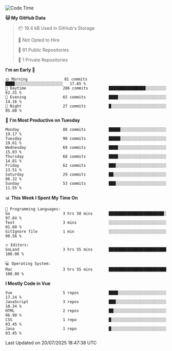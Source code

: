 <!--START_SECTION:waka-->
![Code Time](http://img.shields.io/badge/Code%20Time-1%2C479%20hrs%2031%20mins-blue)

**🐱 My GitHub Data** 

> 📦 19.4 kB Used in GitHub's Storage 
 > 
> 🚫 Not Opted to Hire
 > 
> 📜 61 Public Repositories 
 > 
> 🔑 1 Private Repositories 
 > 
**I'm an Early 🐤** 

```text
🌞 Morning                81 commits          ████░░░░░░░░░░░░░░░░░░░░░   17.65 % 
🌆 Daytime                286 commits         ████████████████░░░░░░░░░   62.31 % 
🌃 Evening                65 commits          ████░░░░░░░░░░░░░░░░░░░░░   14.16 % 
🌙 Night                  27 commits          █░░░░░░░░░░░░░░░░░░░░░░░░   05.88 % 
```
📅 **I'm Most Productive on Tuesday** 

```text
Monday                   88 commits          █████░░░░░░░░░░░░░░░░░░░░   19.17 % 
Tuesday                  90 commits          █████░░░░░░░░░░░░░░░░░░░░   19.61 % 
Wednesday                69 commits          ████░░░░░░░░░░░░░░░░░░░░░   15.03 % 
Thursday                 68 commits          ████░░░░░░░░░░░░░░░░░░░░░   14.81 % 
Friday                   62 commits          ███░░░░░░░░░░░░░░░░░░░░░░   13.51 % 
Saturday                 29 commits          ██░░░░░░░░░░░░░░░░░░░░░░░   06.32 % 
Sunday                   53 commits          ███░░░░░░░░░░░░░░░░░░░░░░   11.55 % 
```


📊 **This Week I Spent My Time On** 

```text
💬 Programming Languages: 
Go                       3 hrs 50 mins       ████████████████████████░   97.84 % 
Text                     3 mins              ░░░░░░░░░░░░░░░░░░░░░░░░░   01.60 % 
GitIgnore file           1 min               ░░░░░░░░░░░░░░░░░░░░░░░░░   00.56 % 

🔥 Editors: 
GoLand                   3 hrs 55 mins       █████████████████████████   100.00 % 

💻 Operating System: 
Mac                      3 hrs 55 mins       █████████████████████████   100.00 % 
```

**I Mostly Code in Vue** 

```text
Vue                      5 repos             ████░░░░░░░░░░░░░░░░░░░░░   17.24 % 
JavaScript               3 repos             ███░░░░░░░░░░░░░░░░░░░░░░   10.34 % 
HTML                     2 repos             ██░░░░░░░░░░░░░░░░░░░░░░░   06.90 % 
CSS                      1 repo              █░░░░░░░░░░░░░░░░░░░░░░░░   03.45 % 
Java                     1 repo              █░░░░░░░░░░░░░░░░░░░░░░░░   03.45 % 
```




 Last Updated on 20/07/2025 18:47:38 UTC
<!--END_SECTION:waka-->
